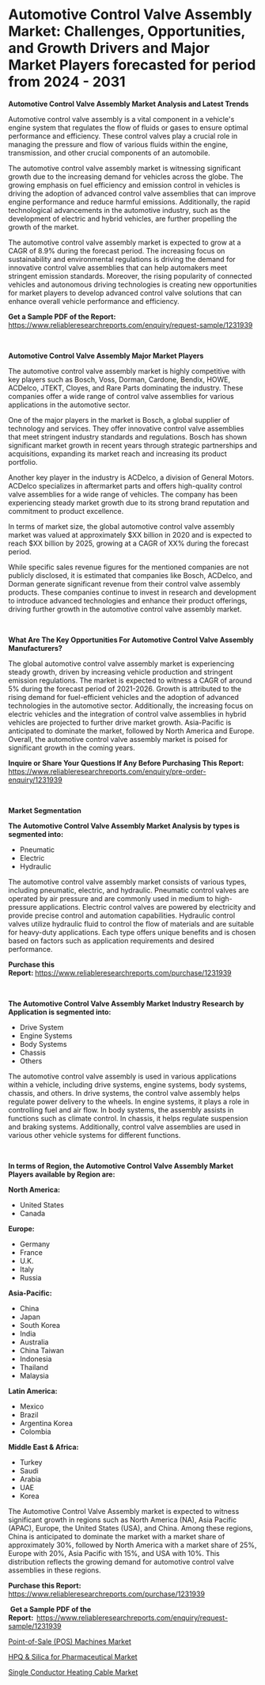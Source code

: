 <p><h1>Automotive Control Valve Assembly Market: Challenges, Opportunities, and Growth Drivers and Major Market Players forecasted for period from 2024 - 2031</h1></p><p><strong>Automotive Control Valve Assembly Market Analysis and Latest Trends</strong></p>
<p><p>Automotive control valve assembly is a vital component in a vehicle's engine system that regulates the flow of fluids or gases to ensure optimal performance and efficiency. These control valves play a crucial role in managing the pressure and flow of various fluids within the engine, transmission, and other crucial components of an automobile.</p><p>The automotive control valve assembly market is witnessing significant growth due to the increasing demand for vehicles across the globe. The growing emphasis on fuel efficiency and emission control in vehicles is driving the adoption of advanced control valve assemblies that can improve engine performance and reduce harmful emissions. Additionally, the rapid technological advancements in the automotive industry, such as the development of electric and hybrid vehicles, are further propelling the growth of the market.</p><p>The automotive control valve assembly market is expected to grow at a CAGR of 8.9% during the forecast period. The increasing focus on sustainability and environmental regulations is driving the demand for innovative control valve assemblies that can help automakers meet stringent emission standards. Moreover, the rising popularity of connected vehicles and autonomous driving technologies is creating new opportunities for market players to develop advanced control valve solutions that can enhance overall vehicle performance and efficiency.</p></p>
<p><strong>Get a Sample PDF of the Report:&nbsp;</strong> <a href="https://www.reliableresearchreports.com/enquiry/request-sample/1231939">https://www.reliableresearchreports.com/enquiry/request-sample/1231939</a></p>
<p>&nbsp;</p>
<p><strong>Automotive Control Valve Assembly Major Market Players</strong></p>
<p><p>The automotive control valve assembly market is highly competitive with key players such as Bosch, Voss, Dorman, Cardone, Bendix, HOWE, ACDelco, JTEKT, Cloyes, and Rare Parts dominating the industry. These companies offer a wide range of control valve assemblies for various applications in the automotive sector.</p><p>One of the major players in the market is Bosch, a global supplier of technology and services. They offer innovative control valve assemblies that meet stringent industry standards and regulations. Bosch has shown significant market growth in recent years through strategic partnerships and acquisitions, expanding its market reach and increasing its product portfolio.</p><p>Another key player in the industry is ACDelco, a division of General Motors. ACDelco specializes in aftermarket parts and offers high-quality control valve assemblies for a wide range of vehicles. The company has been experiencing steady market growth due to its strong brand reputation and commitment to product excellence.</p><p>In terms of market size, the global automotive control valve assembly market was valued at approximately $XX billion in 2020 and is expected to reach $XX billion by 2025, growing at a CAGR of XX% during the forecast period. </p><p>While specific sales revenue figures for the mentioned companies are not publicly disclosed, it is estimated that companies like Bosch, ACDelco, and Dorman generate significant revenue from their control valve assembly products. These companies continue to invest in research and development to introduce advanced technologies and enhance their product offerings, driving further growth in the automotive control valve assembly market.</p></p>
<p>&nbsp;</p>
<p><strong>What Are The Key Opportunities For Automotive Control Valve Assembly Manufacturers?</strong></p>
<p><p>The global automotive control valve assembly market is experiencing steady growth, driven by increasing vehicle production and stringent emission regulations. The market is expected to witness a CAGR of around 5% during the forecast period of 2021-2026. Growth is attributed to the rising demand for fuel-efficient vehicles and the adoption of advanced technologies in the automotive sector. Additionally, the increasing focus on electric vehicles and the integration of control valve assemblies in hybrid vehicles are projected to further drive market growth. Asia-Pacific is anticipated to dominate the market, followed by North America and Europe. Overall, the automotive control valve assembly market is poised for significant growth in the coming years.</p></p>
<p><strong>Inquire or Share Your Questions If Any Before Purchasing This Report:</strong> <a href="https://www.reliableresearchreports.com/enquiry/pre-order-enquiry/1231939">https://www.reliableresearchreports.com/enquiry/pre-order-enquiry/1231939</a></p>
<p>&nbsp;</p>
<p><strong>Market Segmentation</strong></p>
<p><strong>The Automotive Control Valve Assembly Market Analysis by types is segmented into:</strong></p>
<p><ul><li>Pneumatic</li><li>Electric</li><li>Hydraulic</li></ul></p>
<p><p>The automotive control valve assembly market consists of various types, including pneumatic, electric, and hydraulic. Pneumatic control valves are operated by air pressure and are commonly used in medium to high-pressure applications. Electric control valves are powered by electricity and provide precise control and automation capabilities. Hydraulic control valves utilize hydraulic fluid to control the flow of materials and are suitable for heavy-duty applications. Each type offers unique benefits and is chosen based on factors such as application requirements and desired performance.</p></p>
<p><strong>Purchase this Report:&nbsp;</strong><a href="https://www.reliableresearchreports.com/purchase/1231939">https://www.reliableresearchreports.com/purchase/1231939</a></p>
<p>&nbsp;</p>
<p><strong>The Automotive Control Valve Assembly Market Industry Research by Application is segmented into:</strong></p>
<p><ul><li>Drive System</li><li>Engine Systems</li><li>Body Systems</li><li>Chassis</li><li>Others</li></ul></p>
<p><p>The automotive control valve assembly is used in various applications within a vehicle, including drive systems, engine systems, body systems, chassis, and others. In drive systems, the control valve assembly helps regulate power delivery to the wheels. In engine systems, it plays a role in controlling fuel and air flow. In body systems, the assembly assists in functions such as climate control. In chassis, it helps regulate suspension and braking systems. Additionally, control valve assemblies are used in various other vehicle systems for different functions.</p></p>
<p>&nbsp;</p>
<p><strong>In terms of Region, the Automotive Control Valve Assembly Market Players available by Region are:</strong></p>
<p>
    <p> <strong> North America: </strong>
        <ul>
            <li>United States</li>
            <li>Canada</li>
        </ul>
        </p> 
    <p> <strong> Europe: </strong>
        <ul>
            <li>Germany</li>
            <li>France</li>
            <li>U.K.</li>
            <li>Italy</li>
            <li>Russia</li>
        </ul>
        </p> 
    <p> <strong> Asia-Pacific: </strong>
        <ul>
            <li>China</li>
            <li>Japan</li>
            <li>South Korea</li>
            <li>India</li>
            <li>Australia</li>
            <li>China Taiwan</li>
            <li>Indonesia</li>
            <li>Thailand</li>
            <li>Malaysia</li>
        </ul>
        </p> 
    <p> <strong> Latin America: </strong>
        <ul>
            <li>Mexico</li>
            <li>Brazil</li>
            <li>Argentina Korea</li>
            <li>Colombia</li>
        </ul>
        </p> 
    <p> <strong> Middle East & Africa: </strong>
        <ul>
            <li>Turkey</li>
            <li>Saudi</li>
            <li>Arabia</li>
            <li>UAE</li>
            <li>Korea</li>
        </ul>
    </p>
    </p>
<p><p>The Automotive Control Valve Assembly market is expected to witness significant growth in regions such as North America (NA), Asia Pacific (APAC), Europe, the United States (USA), and China. Among these regions, China is anticipated to dominate the market with a market share of approximately 30%, followed by North America with a market share of 25%, Europe with 20%, Asia Pacific with 15%, and USA with 10%. This distribution reflects the growing demand for automotive control valve assemblies in these regions.</p></p>
<p><strong>Purchase this Report: </strong><a href="https://www.reliableresearchreports.com/purchase/1231939">https://www.reliableresearchreports.com/purchase/1231939</a></p>
<p>&nbsp;<strong>Get a Sample PDF of the Report:&nbsp;&nbsp;</strong><a href="https://www.reliableresearchreports.com/enquiry/request-sample/1231939">https://www.reliableresearchreports.com/enquiry/request-sample/1231939</a></p>
<p><strong></strong></p>
<p><p><a href="https://view.publitas.com/reportprime-1/point-of-sale-pos-machines-market-size-market-trends-and-growth-outlook-forecasted-for-period-from-2023-to-2030/">Point-of-Sale (POS) Machines Market</a></p><p><a href="https://view.publitas.com/reportprime-1/hpq-silica-for-pharmaceutical-market-analysis-and-market-size-global-industry-overview-market-segmentation-and-forecast-2023-to-2030/">HPQ & Silica for Pharmaceutical Market</a></p><p><a href="https://view.publitas.com/reportprime-1/single-conductor-heating-cable-market-offer-valuable-insights-into-market-size-market-share-market-trends-and-projections-spanning-from-2023-to-2030/">Single Conductor Heating Cable Market</a></p></p>